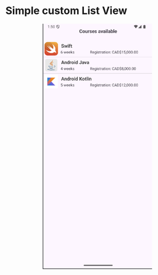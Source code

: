 # Simple custom List View

<p align="center">
<img src="screenshot.png" style="width:300px;"/>
</p>
